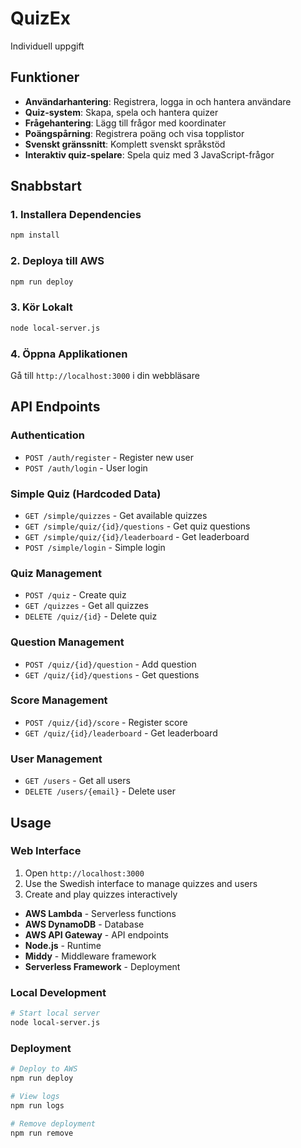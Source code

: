 # QuizEx
Individuell uppgift 

## Funktioner

- **Användarhantering**: Registrera, logga in och hantera användare
- **Quiz-system**: Skapa, spela och hantera quizer
- **Frågehantering**: Lägg till frågor med koordinater
- **Poängspårning**: Registrera poäng och visa topplistor
- **Svenskt gränssnitt**: Komplett svenskt språkstöd
- **Interaktiv quiz-spelare**: Spela quiz med 3 JavaScript-frågor



## Snabbstart

### 1. Installera Dependencies
```bash
npm install
```

### 2. Deploya till AWS
```bash
npm run deploy
```

### 3. Kör Lokalt
```bash
node local-server.js
```

### 4. Öppna Applikationen
Gå till `http://localhost:3000` i din webbläsare

## API Endpoints

### Authentication
- `POST /auth/register` - Register new user
- `POST /auth/login` - User login

### Simple Quiz (Hardcoded Data)
- `GET /simple/quizzes` - Get available quizzes
- `GET /simple/quiz/{id}/questions` - Get quiz questions
- `GET /simple/quiz/{id}/leaderboard` - Get leaderboard
- `POST /simple/login` - Simple login

### Quiz Management
- `POST /quiz` - Create quiz
- `GET /quizzes` - Get all quizzes
- `DELETE /quiz/{id}` - Delete quiz

### Question Management
- `POST /quiz/{id}/question` - Add question
- `GET /quiz/{id}/questions` - Get questions

### Score Management
- `POST /quiz/{id}/score` - Register score
- `GET /quiz/{id}/leaderboard` - Get leaderboard

### User Management
- `GET /users` - Get all users
- `DELETE /users/{email}` - Delete user

## Usage

### Web Interface
1. Open `http://localhost:3000`
2. Use the Swedish interface to manage quizzes and users
3. Create and play quizzes interactively



- **AWS Lambda** - Serverless functions
- **AWS DynamoDB** - Database
- **AWS API Gateway** - API endpoints
- **Node.js** - Runtime
- **Middy** - Middleware framework
- **Serverless Framework** - Deployment



### Local Development
```bash
# Start local server
node local-server.js
```

### Deployment
```bash
# Deploy to AWS
npm run deploy

# View logs
npm run logs

# Remove deployment
npm run remove
```

